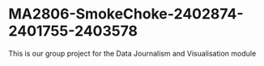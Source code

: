 # MA2806-SmokeChoke-2402874-2401755-2403578
This is our group project for the Data Journalism and Visualisation module
